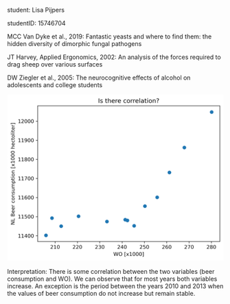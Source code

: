 student: Lisa Pijpers

studentID: 15746704

MCC Van Dyke et al., 2019: Fantastic yeasts and where to find them: the hidden diversity of dimorphic fungal pathogens

JT Harvey, Applied Ergonomics, 2002: An analysis of the forces required to drag sheep over various surfaces

DW Ziegler et al., 2005: The neurocognitive effects of alcohol on adolescents and college students

![image info](correlation.png)

Interpretation: There is some correlation between the two variables (beer consumption and WO). We can observe that for most years both variables increase. An exception is the period between the years 2010 and 2013 when the values of beer consumption do not increase but remain stable.
